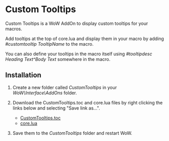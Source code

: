 Custom Tooltips
===============

Custom Tooltips is a WoW AddOn to display custom tooltips for your macros.

Add tooltips at the top of core.lua and display them in your macro by adding _#customtooltip TooltipName_ to the macro.

You can also define your tooltips in the macro itself using _#tooltipdesc Heading Text^Body Text_ somewhere in the macro.

Installation
------------

1. Create a new folder called _CustomTooltips_ in your _WoW\Interface\AddOns_ folder.

2. Download the CustomTooltips.toc and core.lua files by right clicking the links below and selecting "Save link as...".
	* [CustomTooltips.toc](https://raw.github.com/Choonster/CustomTooltips/master/CustomTooltips.toc)
	* [core.lua](https://raw.github.com/Choonster/CustomTooltips/master/core.lua)

	
3. Save them to the _CustomTooltips_ folder and restart WoW.
